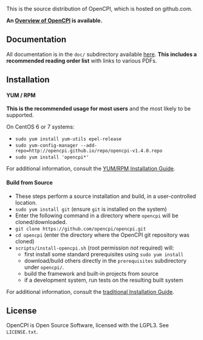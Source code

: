 This is the source distribution of OpenCPI, which is hosted on github.com.

**An [Overview of OpenCPI](http://opencpi.github.io/Overview.pdf) is available.**

Documentation
---
All documentation is in the `doc/` subdirectory available [here](doc/). **This includes a recommended reading order list** with links to various PDFs.

Installation
---
#### YUM / RPM

**This is the recommended usage for most users** and the most likely to be supported.

On CentOS 6 or 7 systems:
 - `sudo yum install yum-utils epel-release`
 - `sudo yum-config-manager --add-repo=http://opencpi.github.io/repo/opencpi-v1.4.0.repo`
 - `sudo yum install 'opencpi*'`

For additional information, consult the [YUM/RPM Installation Guide][rpminstall].

#### Build from Source
- These steps perform a source installation and build, in a user-controlled location.
- `sudo yum install git` (ensure `git` is installed on the system)
- Enter the following command in a directory where `opencpi` will be cloned/downloaded.
- `git clone https://github.com/opencpi/opencpi.git`
- `cd opencpi` (enter the directory where the OpenCPI git repository was cloned)
- `scripts/install-opencpi.sh` (root permission *not* required) will:
  - first install some standard prerequisites using `sudo yum install`
  - download/build others directly in the `prerequisites` subdirectory under `opencpi/`.
  - build the framework and built-in projects from source
  - if a development system, run tests on the resulting built system


For additional information, consult the [traditional Installation Guide][ossinstall].

License
---
OpenCPI is Open Source Software, licensed with the LGPL3.  See `LICENSE.txt`.

[//]: # (These are reference links used in the body of this note and get stripped out when the markdown processor does its job - http://stackoverflow.com/questions/4823468/store-comments-in-markdown-syntax)

  [rpminstall]: <http://opencpi.github.io/RPM_Installation_Guide.pdf>
  [ossinstall]: <http://opencpi.github.io/OpenCPI_Installation.pdf>
